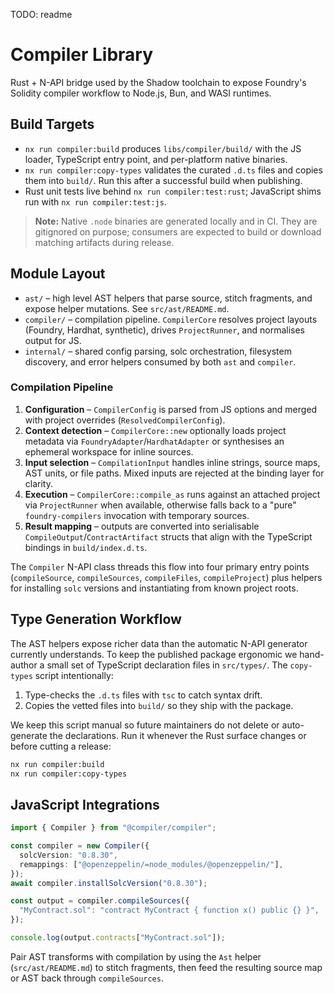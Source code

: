 TODO: readme

# Compiler Library

Rust + N-API bridge used by the Shadow toolchain to expose Foundry's Solidity compiler workflow to Node.js, Bun, and WASI runtimes.

## Build Targets

- `nx run compiler:build` produces `libs/compiler/build/` with the JS loader, TypeScript entry point, and per-platform native binaries.
- `nx run compiler:copy-types` validates the curated `.d.ts` files and copies them into `build/`. Run this after a successful build when publishing.
- Rust unit tests live behind `nx run compiler:test:rust`; JavaScript shims run with `nx run compiler:test:js`.

> **Note:** Native `.node` binaries are generated locally and in CI. They are gitignored on purpose; consumers are expected to build or download matching artifacts during release.

## Module Layout

- `ast/` – high level AST helpers that parse source, stitch fragments, and expose helper mutations. See `src/ast/README.md`.
- `compiler/` – compilation pipeline. `CompilerCore` resolves project layouts (Foundry, Hardhat, synthetic), drives `ProjectRunner`, and normalises output for JS.
- `internal/` – shared config parsing, solc orchestration, filesystem discovery, and error helpers consumed by both `ast` and `compiler`.

### Compilation Pipeline

1. **Configuration** – `CompilerConfig` is parsed from JS options and merged with project overrides (`ResolvedCompilerConfig`).
2. **Context detection** – `CompilerCore::new` optionally loads project metadata via `FoundryAdapter`/`HardhatAdapter` or synthesises an ephemeral workspace for inline sources.
3. **Input selection** – `CompilationInput` handles inline strings, source maps, AST units, or file paths. Mixed inputs are rejected at the binding layer for clarity.
4. **Execution** – `CompilerCore::compile_as` runs against an attached project via `ProjectRunner` when available, otherwise falls back to a "pure" `foundry-compilers` invocation with temporary sources.
5. **Result mapping** – outputs are converted into serialisable `CompileOutput`/`ContractArtifact` structs that align with the TypeScript bindings in `build/index.d.ts`.

The `Compiler` N-API class threads this flow into four primary entry points (`compileSource`, `compileSources`, `compileFiles`, `compileProject`) plus helpers for installing `solc` versions and instantiating from known project roots.

## Type Generation Workflow

The AST helpers expose richer data than the automatic N-API generator currently understands. To keep the published package ergonomic we hand-author a small set of TypeScript declaration files in `src/types/`. The `copy-types` script intentionally:

1. Type-checks the `.d.ts` files with `tsc` to catch syntax drift.
2. Copies the vetted files into `build/` so they ship with the package.

We keep this script manual so future maintainers do not delete or auto-generate the declarations. Run it whenever the Rust surface changes or before cutting a release:

```bash
nx run compiler:build
nx run compiler:copy-types
```

## JavaScript Integrations

```ts
import { Compiler } from "@compiler/compiler";

const compiler = new Compiler({
  solcVersion: "0.8.30",
  remappings: ["@openzeppelin/=node_modules/@openzeppelin/"],
});
await compiler.installSolcVersion("0.8.30");

const output = compiler.compileSources({
  "MyContract.sol": "contract MyContract { function x() public {} }",
});

console.log(output.contracts["MyContract.sol"]);
```

Pair AST transforms with compilation by using the `Ast` helper (`src/ast/README.md`) to stitch fragments, then feed the resulting source map or AST back through `compileSources`.
